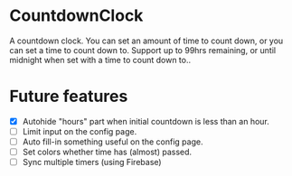 # CountdownClock
A countdown clock. You can set an amount of time to count down, or you can set a time to count down to. Support up to 99hrs remaining, or until midnight when set with a time to count down to..

# Future features
- [x] Autohide "hours" part when initial countdown is less than an hour.
- [ ] Limit input on the config page.
- [ ] Auto fill-in something useful on the config page.
- [ ] Set colors whether time has (almost) passed.
- [ ] Sync multiple timers (using Firebase)
